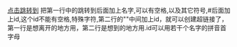 [点击跳转到](#)
<a id=""></a>
把第一行中的跳转到后面加上名字,可以有空格,以及其它符号,#后面加上id,这个id不能有空格,特殊字符,第二行的""中间加上id，就可以创建超链接了，第一行是想离开的地方用，第二行是想到的地方用.id可以用若干个名字的拼音首字母